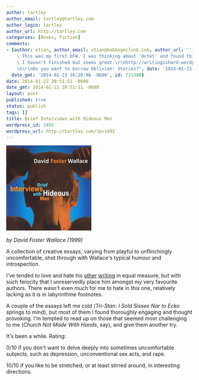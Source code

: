 ```yaml
---
author: tartley
author_email: tartley@tartley.com
author_login: tartley
author_url: http://tartley.com
categories: [Books, Fiction]
comments:
- {author: xtian, author_email: xtian@babbageclunk.com, author_url: '', content: "Yay!\
    \ This was my first DFW. I was thinking about 'Octet' and found this essay, which\
    \ I haven't finished but seems great.\r\nhttp://writingishard.wordpress.com/2013/06/15/david-foster-wallaces-octet-and-the-torture-of-writing/\r\
    \n\r\nDo you want to borrow Oblivion: Stories?", date: '2014-01-23 16:20:06 -0600',
  date_gmt: '2014-01-23 16:20:06 -0600', id: 721380}
date: 2014-01-22 20:51:51 -0600
date_gmt: 2014-01-22 20:51:51 -0600
layout: post
published: true
status: publish
tags: []
title: Brief Interviews with Hideous Men
wordpress_id: 1492
wordpress_url: http://tartley.com/?p=1492
---
```


![brief-interviews-with-hideous-men](/assets/2014/01/brief-interviews-with-hideous-men.jpg)

*by David Foster Wallace (1999)*

A collection of creative essays, varying from playful to unflinchingly
uncomfortable, shot through with Wallace's typical humour and
introspection.

I've tended to love and hate his [other](http://tartley.com/?p=665)
[writing](http://tartley.com/?p=12) in equal measure, but with such
ferocity that I unreservedly place him amongst my very favourite
authors. There wasn't even much for me to hate in this one, relatively
lacking as it is in labyrinthine footnotes.

A couple of the essays left me cold (*Tri-Stan: I Sold Sissee Nar to
Ecko* springs to mind), but most of them I found thoroughly engaging and
thought provoking. I'm tempted to read up on those that seemed most
challenging to me (*Church Not Made With Hands*, say), and give them
another try.

It's been a while. Rating:

0/10 if you don't want to delve deeply into sometimes uncomfortable
subjects, such as depression, unconventional sex acts, and rape.

10/10 if you like to be stretched, or at least stirred around, in
interesting directions.
